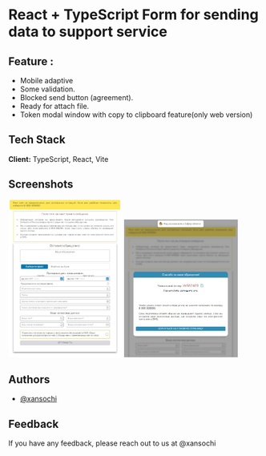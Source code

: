 #   React + TypeScript Form for sending data to support service

## Feature : 
- Mobile adaptive 
- Some validation.
- Blocked send button (agreement).
- Ready for attach file.
- Token modal window with copy to clipboard feature(only web version)

## Tech Stack

**Client:** TypeScript, React, Vite

## Screenshots

<img src="main.jpg" width=45% height=45% />
<img src="token.jpg" width=45% height=45% />

## Authors

- [@xansochi](https://www.github.com/xansochi)

## Feedback

If you have any feedback, please reach out to us at @xansochi

